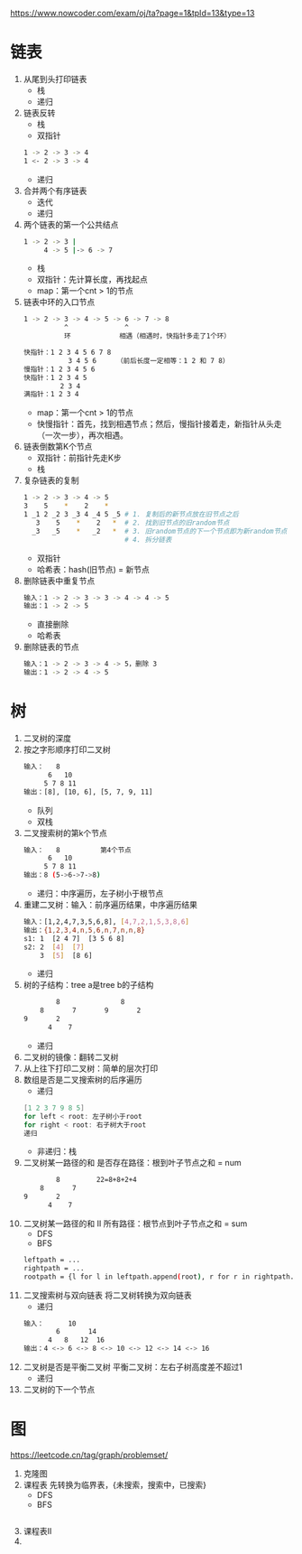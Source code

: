 https://www.nowcoder.com/exam/oj/ta?page=1&tpId=13&type=13

# 链表
1. 从尾到头打印链表
    - 栈
    - 递归
2. 链表反转
    - 栈
    - 双指针
    ```bash
    1 -> 2 -> 3 -> 4
    1 <- 2 -> 3 -> 4
    ```
    - 递归
3. 合并两个有序链表
    - 迭代
    - 递归
4. 两个链表的第一个公共结点
    ```bash
    1 -> 2 -> 3 |
         4 -> 5 |-> 6 -> 7
    ```
    - 栈
    - 双指针：先计算长度，再找起点
    - map：第一个cnt > 1的节点
5. 链表中环的入口节点
    ```bash
    1 -> 2 -> 3 -> 4 -> 5 -> 6 -> 7 -> 8
              ^              ^
              环            相遇（相遇时，快指针多走了1个环）

    快指针：1 2 3 4 5 6 7 8
               3 4 5 6     （前后长度一定相等：1 2 和 7 8）
    慢指针：1 2 3 4 5 6
    快指针：1 2 3 4 5
             2 3 4
    满指针：1 2 3 4
    ```
    - map：第一个cnt > 1的节点
    - 快慢指针：首先，找到相遇节点；然后，慢指针接着走，新指针从头走（一次一步），再次相遇。
6. 链表倒数第K个节点
    - 双指针：前指针先走K步
    - 栈
7. 复杂链表的复制
    ```bash
    1 -> 2 -> 3 -> 4 -> 5
    3    5    *    2    *
    1 _1 2 _2 3 _3 4 _4 5 _5 # 1. 复制后的新节点放在旧节点之后
       3    5    *    2   *  # 2. 找到旧节点的旧random节点
      _3   _5    *   _2   *  # 3. 旧random节点的下一个节点即为新random节点
                             # 4. 拆分链表
    ```
    - 双指针
    - 哈希表：hash(旧节点) = 新节点
8. 删除链表中重复节点
    ```bash
    输入：1 -> 2 -> 3 -> 3 -> 4 -> 4 -> 5
    输出：1 -> 2 -> 5
    ```
    - 直接删除
    - 哈希表
9. 删除链表的节点
    ```bash
    输入：1 -> 2 -> 3 -> 4 -> 5，删除 3
    输出：1 -> 2 -> 4 -> 5
    ```

# 树
1. 二叉树的深度
2. 按之字形顺序打印二叉树
    ```bash
    输入：   8
          6   10
         5 7 8 11
    输出：[8], [10, 6], [5, 7, 9, 11]
    ```
    - 队列
    - 双栈
3. 二叉搜索树的第k个节点
    ```bash
    输入：   8          第4个节点
          6   10
         5 7 8 11
    输出：8 (5->6->7->8)
    ```
    - 递归：中序遍历，左子树小于根节点
4. 重建二叉树：输入：前序遍历结果，中序遍历结果
    ```bash
    输入：[1,2,4,7,3,5,6,8], [4,7,2,1,5,3,8,6]
    输出：{1,2,3,4,n,5,6,n,7,n,n,8}
    s1: 1  [2 4 7]  [3 5 6 8]
    s2: 2  [4]  [7]
        3  [5]  [8 6]
    ```
    - 递归
5. 树的子结构：tree a是tree b的子结构
    ```bash
            8               8
        8       7       9       2
    9       2
          4    7  
    ```
    - 递归
6. 二叉树的镜像：翻转二叉树
7. 从上往下打印二叉树：简单的层次打印
8. 数组是否是二叉搜索树的后序遍历
    - 递归
    ```c
    [1 2 3 7 9 8 5]
    for left < root: 左子树小于root
    for right < root: 右子树大于root
    递归
    ```
    - 非递归：栈
9. 二叉树某一路径的和
    是否存在路径：根到叶子节点之和 = num
    ```bash
            8         22=8+8+2+4
        8       7 
    9       2
          4    7  
    ```
10. 二叉树某一路径的和 II
    所有路径：根节点到叶子节点之和  = sum
    - DFS
    - BFS
    ```bash
    leftpath = ...
    rightpath = ...
    rootpath = {l for l in leftpath.append(root), r for r in rightpath.append(root)}
    ```
11. 二叉搜索树与双向链表
    将二叉树转换为双向链表
    - 递归
    ```bash
    输入：      10
            6       14
          4   8   12  16
    输出：4 <-> 6 <-> 8 <-> 10 <-> 12 <-> 14 <-> 16
    ```
12. 二叉树是否是平衡二叉树
    平衡二叉树：左右子树高度差不超过1
    - 递归
13. 二叉树的下一个节点

# 图
https://leetcode.cn/tag/graph/problemset/
1. 克隆图
2. 课程表
    先转换为临界表，{未搜索，搜索中，已搜索}
    - DFS
    - BFS
    ```c
    ```
3. 课程表II
4.